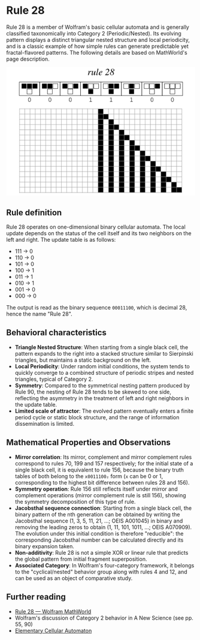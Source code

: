 # Rule 28

Rule 28 is a member of Wolfram's basic cellular automata and is generally classified taxonomically into Category 2 (Periodic/Nested). Its evolving pattern displays a distinct triangular nested structure and local periodicity, and is a classic example of how simple rules can generate predictable yet fractal-flavored patterns. The following details are based on MathWorld's page description.

![alt text](../../images/rule-28/image.png)

## Rule definition

Rule 28 operates on one-dimensional binary cellular automata. The local update depends on the status of the cell itself and its two neighbors on the left and right. The update table is as follows:

- 111 → 0
- 110 → 0
- 101 → 0
- 100 → 1
- 011 → 1
- 010 → 1
- 001 → 0
- 000 → 0

The output is read as the binary sequence `00011100`, which is decimal 28, hence the name "Rule 28".

## Behavioral characteristics

- **Triangle Nested Structure**: When starting from a single black cell, the pattern expands to the right into a stacked structure similar to Sierpinski triangles, but maintains a static background on the left.
- **Local Periodicity**: Under random initial conditions, the system tends to quickly converge to a combined structure of periodic stripes and nested triangles, typical of Category 2.
- **Symmetry**: Compared to the symmetrical nesting pattern produced by Rule 90, the nesting of Rule 28 tends to be skewed to one side, reflecting the asymmetry in the treatment of left and right neighbors in the update table.
- **Limited scale of attractor**: The evolved pattern eventually enters a finite period cycle or static block structure, and the range of information dissemination is limited.

## Mathematical Properties and Observations

- **Mirror correlation**: Its mirror, complement and mirror complement rules correspond to rules 70, 199 and 157 respectively; for the initial state of a single black cell, it is equivalent to rule 156, because the binary truth tables of both belong to the `x0011100₂` form (`x` can be 0 or 1, corresponding to the highest bit difference between rules 28 and 156).
- **Symmetry operation**: Rule 156 still reflects itself under mirror and complement operations (mirror complement rule is still 156), showing the symmetry decomposition of this type of rule.
- **Jacobsthal sequence connection**: Starting from a single black cell, the binary pattern of the nth generation can be obtained by writing the Jacobsthal sequence (1, 3, 5, 11, 21, …; OEIS A001045) in binary and removing the leading zeros to obtain (1, 11, 101, 1011, …; OEIS A070909). The evolution under this initial condition is therefore "reducible": the corresponding Jacobsthal number can be calculated directly and its binary expansion taken.
- **Non-additivity**: Rule 28 is not a simple XOR or linear rule that predicts the global pattern from initial fragment superposition.
- **Associated Category**: In Wolfram's four-category framework, it belongs to the "cyclical/nested" behavior group along with rules 4 and 12, and can be used as an object of comparative study.

## Further reading

- [Rule 28 — Wolfram MathWorld](https://mathworld.wolfram.com/Rule28.html)
- Wolfram's discussion of Category 2 behavior in A New Science (see pp. 55, 90)
- [Elementary Cellular Automaton](https://mathworld.wolfram.com/ElementaryCellularAutomaton.html)